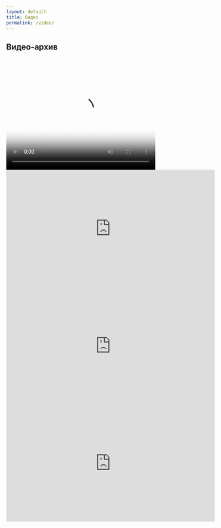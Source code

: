 ```yaml
---
layout: default
title: Видео
permalink: /video/
---
```


## Видео-архив

<video width="400" height="300" controls="controls" poster="images/encryption.png">
   <source src="Wildlife.mp4" type='video/mp4; codecs="avc1.42E01E, mp4a.40.2"'>
  </video>

<iframe width="560" height="315" sandbox="allow-same-origin allow-scripts" src="https://www.open.tube/videos/embed/4dd5b5b5-ab3f-4066-bb11-0893e4ceefba" frameborder="0" allowfullscreen></iframe>

<iframe width="560" height="315" sandbox="allow-same-origin allow-scripts" src="https://www.open.tube/videos/embed/0bd91867-7015-4e6f-8f2d-e60127bf7b95" frameborder="0" allowfullscreen></iframe>

<iframe width="560" height="315" sandbox="allow-same-origin allow-scripts" src="https://www.open.tube/videos/embed/9c0c6e87-b320-4aa0-b564-b08506c1e7c6" frameborder="0" allowfullscreen></iframe>
